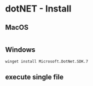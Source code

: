 # dotNET - Install

## MacOS

```sh

```

## Windows

```sh
winget install Microsoft.DotNet.SDK.7
```

## execute single file
